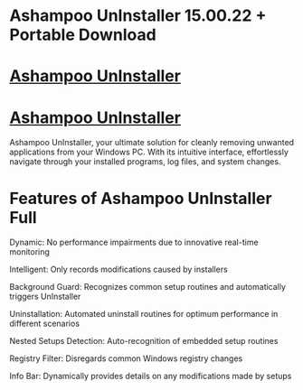 # Ashampoo UnInstaller 15.00.22 + Portable Download

# [Ashampoo UnInstaller](https://technicalworld.co/after-verification-click-go-to-download/)

# [Ashampoo UnInstaller](https://technicalworld.co/after-verification-click-go-to-download/)

Ashampoo UnInstaller, your ultimate solution for cleanly removing unwanted applications from your Windows PC. With its intuitive interface, effortlessly navigate through your installed programs, log files,
and system changes.

# Features of Ashampoo UnInstaller Full

Dynamic: No performance impairments due to innovative real-time monitoring

Intelligent: Only records modifications caused by installers

Background Guard: Recognizes common setup routines and automatically triggers UnInstaller

Uninstallation: Automated uninstall routines for optimum performance in different scenarios

Nested Setups Detection: Auto-recognition of embedded setup routines

Registry Filter: Disregards common Windows registry changes

Info Bar: Dynamically provides details on any modifications made by setups
